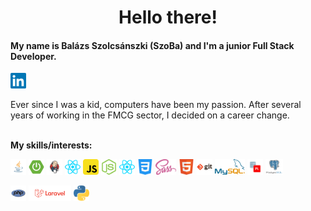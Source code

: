 <h1 align="center">Hello there!</h1>

<h4>My name is Balázs Szolcsánszki (SzoBa) and I'm a junior Full Stack Developer.</h3>


<a href="https://www.linkedin.com/in/balazs-szolcsanszki/">
  <img align="center" alt="LinkedIn" height="25" src="/images/linkedin.png" />
</a>
</br></br>
Ever since I was a kid, computers have been my passion. After several years of working in the FMCG sector, I decided on a career change.
</br></br>

**My skills/interests:**
<p>
  <img src="/images/java.png" height="25">
  <img src="/images/springboot.jpg" height="25">
  
  <img src="/images/jenkins.jpg" height="25">
  <img src="/images/react.png" height="25">
  
  <img src="/images/javascript.png" height="25">
  <img src="/images/node.png" height="25">
  <img src="/images/react.png" height="25">

  <img src="/images/css.png" height="25">
  <img src="/images/sass.png" height="25">
  <img src="/images/html.png" height="25">

  <img src="/images/git.png" height="25">
  <img src="/images/mysql.png" height="25">
  <img src="/images/plsql.png" height="25">
  <img src="/images/postgres.png" height="25">
</p>
<p>
  
  <img src="/images/php.png" height="25">
  <img src="/images/laravel.png" height="25">
  <img src="/images/python.png" height="25">
  
</p>

<!--
Additional images: Angular

- 🔭 I’m currently working on ...
- 🌱 I’m currently learning ...
- 👯 I’m looking to collaborate on ...
- 🤔 I’m looking for help with ...
- 💬 Ask me about ...
- 📫 How to reach me: ...
- 😄 Pronouns: ...
- ⚡ Fun fact: ...
-->
